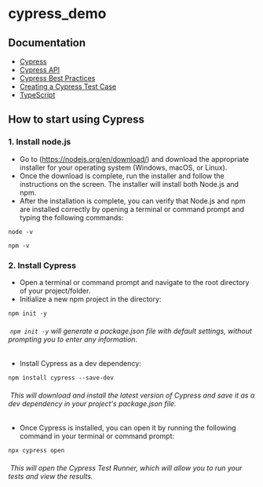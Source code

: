 # cypress_demo

## Documentation
- [Cypress](https://docs.cypress.io/guides/overview/why-cypress.html#In-a-nutshell)
- [Cypress API](https://docs.cypress.io/api/api/table-of-contents.html)
- [Cypress Best Practices](https://docs.cypress.io/guides/references/best-practices.html#Selecting-Elements)
- [Creating a Cypress Test Case](https://docs.cypress.io/guides/getting-started/writing-your-first-test.html#Add-a-test-file)
- [TypeScript](https://www.typescriptlang.org/docs/handbook/intro.html)

## How to start using Cypress
### 1. Install node.js
- Go to (https://nodejs.org/en/download/) and download the appropriate installer for your operating system (Windows, macOS, or Linux).
- Once the download is complete, run the installer and follow the instructions on the screen. The installer will install both Node.js and npm.
- After the installation is complete, you can verify that Node.js and npm are installed correctly by opening a terminal or command prompt and typing the following commands:
```
node -v
```
```
npm -v
```
### 2. Install Cypress
- Open a terminal or command prompt and navigate to the root directory of your project/folder.
- Initialize a new npm project in the directory:
```
npm init -y
```
######  `npm init -y` *will generate a package.json file with default settings, without prompting you to enter any information.*
- Install Cypress as a dev dependency:
```
npm install cypress --save-dev
```
######  *This will download and install the latest version of Cypress and save it as a dev dependency in your project's package.json file.*
- Once Cypress is installed, you can open it by running the following command in your terminal or command prompt:
```
npx cypress open
```
######  *This will open the Cypress Test Runner, which will allow you to run your tests and view the results.*